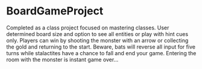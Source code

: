 # BoardGameProject
Completed as a class project focused on mastering classes. User determined board size and option to see all entities or play with hint cues only. Players can win by shooting the monster with an arrow or collecting the gold and returning to the start. Beware, bats will reverse all input for five turns while stalactites have a chance to fall and end your game. Entering the room with the monster is instant game over...
